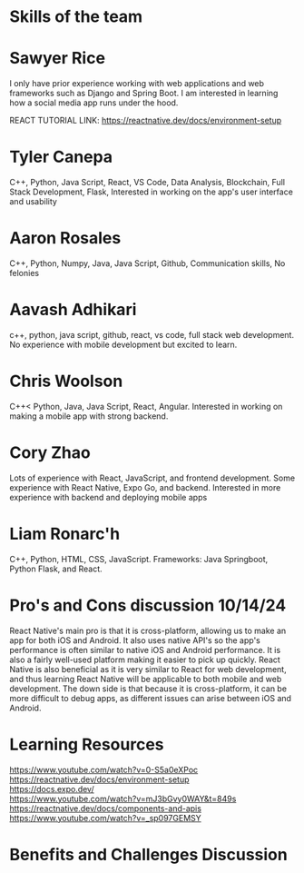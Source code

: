 # Skills of the team

# Sawyer Rice 

I only have prior experience working with web applications and web frameworks such as Django and Spring Boot. I am interested in learning how a social media app runs under the hood.

REACT TUTORIAL LINK: https://reactnative.dev/docs/environment-setup

# Tyler Canepa

C++, Python, Java Script, React, VS Code, Data Analysis, Blockchain, Full Stack Development, Flask, Interested in working on the app's user interface and usability

# Aaron Rosales

C++, Python, Numpy, Java, Java Script, Github, Communication skills, No felonies

# Aavash Adhikari

c++, python, java script, github, react, vs code, full stack web development. No experience with mobile development but excited to learn.

# Chris Woolson

C++< Python, Java, Java Script, React, Angular. Interested in working on making a mobile app with strong backend.

# Cory Zhao

Lots of experience with React, JavaScript, and frontend development. Some experience with React Native, Expo Go, and backend. Interested in more experience with backend and deploying mobile apps

# Liam Ronarc'h

C++, Python, HTML, CSS, JavaScript. Frameworks: Java Springboot, Python Flask, and React. 

# Pro's and Cons discussion 10/14/24
React Native's main pro is that it is cross-platform, allowing us to make an app for both iOS and Android. It also uses native API's so the app's performance is often similar to native iOS and Android performance. It is also a fairly well-used platform making it easier to pick up quickly. React Native is also beneficial as it is very similar to React for web development, and thus learning React Native will be applicable to both mobile and web development. The down side is that because it is cross-platform, it can be more difficult to debug apps, as different issues can arise between iOS and Android. 

# Learning Resources
https://www.youtube.com/watch?v=0-S5a0eXPoc <br>
https://reactnative.dev/docs/environment-setup <br>
https://docs.expo.dev/ <br>
https://www.youtube.com/watch?v=mJ3bGvy0WAY&t=849s <br>
https://reactnative.dev/docs/components-and-apis
https://www.youtube.com/watch?v=_sp097GEMSY


# Benefits and Challenges Discussion



